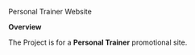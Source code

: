 Personal Trainer Website

**Overview**

The Project is for a **Personal Trainer** promotional site.
